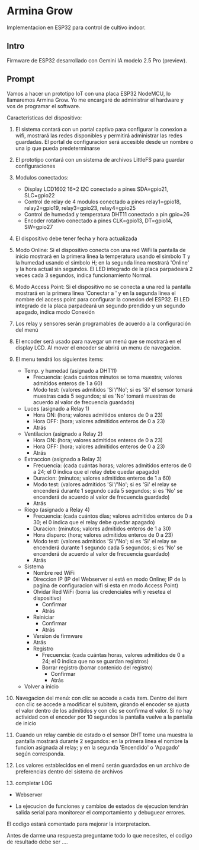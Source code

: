 # Armina Grow
Implementacion en ESP32 para control de cultivo indoor.

## Intro
Firmware de ESP32 desarrollado con Gemini IA modelo 2.5 Pro (preview).

## Prompt
Vamos a hacer un prototipo IoT con una placa ESP32 NodeMCU, lo llamaremos Armina Grow. Yo me encargaré de administrar el hardware y vos de programar el software.

Caracteristicas del dispositivo:

1. El sistema contará con un portal captivo para configurar la conexion a wifi, mostrará las redes disponibles y permitirá administrar las redes guardadas. El portal de configuracion será accesible desde un nombre o una ip que pueda predeterminarse

2. El prototipo contará con un sistema de archivos LittleFS para guardar configuraciones

3. Modulos conectados:
	- Display LCD1602 16×2 I2C conectado a pines SDA=gpio21, SLC=gpio22
	- Control de relay de 4 modulos conectado a pines relay1=gpio18, relay2=gpio19, relay3=gpio23, relay4=gpio25
	- Control de humedad y temperatura DHT11 conectado a pin gpio=26
	- Encoder rotativo conectado a pines CLK=gpio13, DT=gpio14, SW=gpio27

4. El dispositivo debe tener fecha y hora actualizada

5. Modo Online: Si el dispositivo conecta con una red WiFi la pantalla de inicio mostrará en la primera linea la temperatura usando el simbolo T y la humedad usando el simbolo H; en la segunda linea mostrará 'Online' y la hora actual sin segundos. El LED integrado de la placa parpadeará 2 veces cada 3 segundos, indica funcionamiento Normal.

6. Modo Access Point: Si el dispositivo no se conecta a una red la pantalla mostrará en la primera linea 'Conectar a ' y en la segunda linea el nombre del access point para configurar la conexion del ESP32. El LED integrado de la placa parpadeará un segundo prendido y un segundo apagado, indica modo Conexión

7. Los relay y sensores serán programables de acuerdo a la configuración del menú

8. El encoder será usado para navegar un menú que se mostrará en el display LCD. Al mover el encoder se abrirá un menu de navegacion. 

9. El menu tendrá los siguientes items:
	- Temp. y humedad (asignado a DHT11)
		- Frecuencia: (cada cuántos minutos se toma muestra; valores admitidos enteros de 1 a 60)
		- Modo test: (valores admitidos 'Si'/'No'; si es 'Si' el sensor tomará muestras cada 5 segundos; si es 'No' tomará muestras de acuerdo al valor de frecuencia guardado)
	- Luces (asignado a Relay 1)
		- Hora ON: (hora; valores admitidos enteros de 0 a 23)
		- Hora OFF: (hora; valores admitidos enteros de 0 a 23)
		- Atrás
	- Ventilacion (asignado a Relay 2)
		- Hora ON: (hora; valores admitidos enteros de 0 a 23)
		- Hora OFF: (hora; valores admitidos enteros de 0 a 23)
		- Atrás
	- Extraccion (asignado a Relay 3)
		- Frecuencia: (cada cuántas horas; valores admitidos enteros de 0 a 24; el 0 indica que el relay debe quedar apagado)
		- Duracion: (minutos; valores admitidos enteros de 1 a 60)
		- Modo test: (valores admitidos 'Si'/'No'; si es 'Si' el relay se encenderá durante 1 segundo cada 5 segundos; si es 'No' se encenderá de acuerdo al valor de frecuencia guardado)
		- Atrás
	- Riego (asignado a Relay 4)
		- Frecuencia: (cada cuántos días; valores admitidos enteros de 0 a 30; el 0 indica que el relay debe quedar apagado)
		- Duracion: (minutos; valores admitidos enteros de 1 a 30)
		- Hora disparo: (hora; valores admitidos enteros de 0 a 23)
		- Modo test: (valores admitidos 'Si'/'No'; si es 'Si' el relay se encenderá durante 1 segundo cada 5 segundos; si es 'No' se encenderá de acuerdo al valor de frecuencia guardado)
		- Atrás
	- Sistema
		- Nombre red WiFi
		- Direccion IP (IP del Webserver si está en modo Online; IP de la pagina de configuracion wifi si esta en modo Access Point)
		- Olvidar Red WiFi (borra las credenciales wifi y resetea el dispositivo)
			- Confirmar
			- Atrás
		- Reiniciar
			- Confirmar
			- Atrás
		- Version de firmware
		- Atrás
		- Registro
			- Frecuencia: (cada cuántas horas, valores admitidos de 0 a 24; el 0 indica que no se guardan registros)
			- Borrar registro (borrar contenido del registro)
				- Confirmar
				- Atrás
	- Volver a inicio

10. Navegacion del menú: con clic se accede a cada item. Dentro del item con clic se accede a modificar el subitem, girando el encoder se ajusta el valor dentro de los admitidos y con clic se confirma el valor. Si no hay actividad con el encoder por 10 segundos la pantalla vuelve a la pantalla de inicio 

11. Cuando un relay cambie de estado o el sensor DHT tome una muestra la pantalla mostrará durante 2 segundos: en la primera linea el nombre la funcion asignada al relay; y en la segunda 'Encendido' o 'Apagado' según corresponda.

12. Los valores establecidos en el menú serán guardados en un archivo de preferencias dentro del sistema de archivos

13. completar LOG

* Webserver

* La ejecucion de funciones y cambios de estados de ejecucion tendrán salida serial para monitorear el comportamiento y debuguear errores.

El codigo estará comentado para mejorar la interpretacion.

Antes de darme una respuesta preguntame todo lo que necesites, el codigo de resultado debe ser ....
